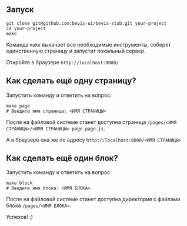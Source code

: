## Запуск
```
git clone git@github.com:bevis-ui/bevis-stub.git your-project
cd your-project
make
```
Команда `make` выкачает все необходимые инструменты, соберет единственную страницу и запустит локальный сервер.

Откройте в браузере `http://localhost:8080/`

## Как сделать ещё одну страницу?
Запустить команду и ответить на вопрос:
```shell
make page
# Введите имя страницы: <ИМЯ СТРАНИЦЫ>
```
После на файловой системе станет доступна страница `/pages/<ИМЯ СТРАНИЦЫ>/<ИМЯ СТРАНИЦЫ>-page.page.js`.

А в браузере она же по адресу `http://localhost:8080/<ИМЯ СТРАНИЦЫ>`


## Как сделать ещё один блок?
Запустить команду и ответить на вопрос:
```shell
make block
# Введите имя блока: <ИМЯ БЛОКА>
```
После на файловой системе станет доступна директория с файлами блока `/pages/<ИМЯ БЛОКА>`.

Успехов! :)
